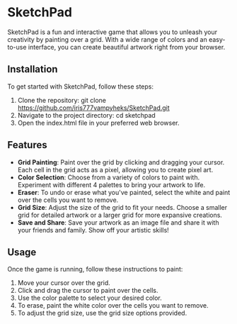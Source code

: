 # SketchPad

SketchPad is a fun and interactive game that allows you to unleash your creativity by painting over a grid. With a wide range of colors and an easy-to-use interface, you can create beautiful artwork right from your browser.

## Installation

To get started with SketchPad, follow these steps:

1. Clone the repository: git clone https://github.com/iris777vampyheks/SketchPad.git
2. Navigate to the project directory: cd sketchpad
3. Open the index.html file in your preferred web browser.

## Features

- **Grid Painting**: Paint over the grid by clicking and dragging your cursor. Each cell in the grid acts as a pixel, allowing you to create pixel art.
- **Color Selection**: Choose from a variety of colors to paint with. Experiment with different 4 palettes to bring your artwork to life.
- **Eraser**: To undo or erase what you've painted, select the white and paint over the cells you want to remove.
- **Grid Size**: Adjust the size of the grid to fit your needs. Choose a smaller grid for detailed artwork or a larger grid for more expansive creations.
- **Save and Share**: Save your artwork as an image file and share it with your friends and family. Show off your artistic skills!

## Usage

Once the game is running, follow these instructions to paint:

1. Move your cursor over the grid.
2. Click and drag the cursor to paint over the cells.
3. Use the color palette to select your desired color.
4. To erase, paint the white color over the cells you want to remove.
5. To adjust the grid size, use the grid size options provided.
